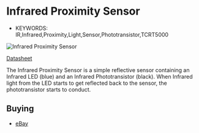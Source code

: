 <!--- Copyright (c) 2013 Gordon Williams, Pur3 Ltd. See the file LICENSE for copying permission. -->
Infrared Proximity Sensor
=========

* KEYWORDS: IR,Infrared,Proximity,Light,Sensor,Phototransistor,TCRT5000

![Infrared Proximity Sensor](module.jpg)

[Datasheet](/datasheets/TCRT5000.pdf)

The Infrared Proximity Sensor is a simple reflective sensor containing an Infrared LED (blue) and an Infrared Phototransistor (black). When Infrared light from the LED starts to get reflected back to the sensor, the phototransistor starts to conduct.

Buying
-----

* [eBay](http://www.ebay.com/sch/i.html?_nkw=TCRT5000)
